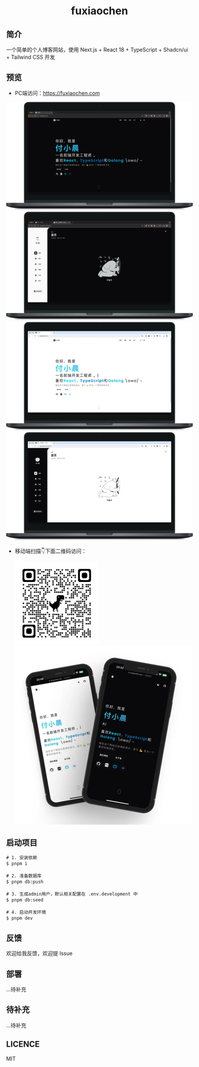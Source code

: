 # <div align="center">fuxiaochen</div>

## 简介

一个简单的个人博客网站，使用 Next.js + React 18 + TypeScript + Shadcn/ui + Tailwind CSS 开发

## 预览

- PC端访问：https://fuxiaochen.com

<img src="./public/images/pc-home-dark.png" alt="pc-home-dark" style="zoom:50%;" />
<img src="./public/images/pc-admin-dark.png" alt="pc-admin-dark" style="zoom:50%;" />
<img src="./public/images/pc-home.png" alt="pc-home" style="zoom:50%;" />
<img src="./public/images/pc-admin.png" alt="ppc-admin" style="zoom:50%;" />

- 移动端扫描👇下面二维码访问：

  <img src="./public/images/qrcode_fuxiaochen.com.png" alt="qrcode_fuxiaochen.com" style="zoom:50%;" />

  <img src="./public/images/mobile-showcase.webp" alt="mobile-showcase" style="zoom:50%;" />

## 启动项目

```shell
# 1. 安装依赖
$ pnpm i

# 2. 准备数据库
$ pnpm db:push

# 3. 生成admin用户，默认相关配置在 .env.development 中
$ pnpm db:seed

# 4. 启动开发环境
$ pnpm dev
```

## 反馈

欢迎给我反馈，欢迎提 Issue

## 部署

...待补充

## 待补充

...待补充

## LICENCE

MIT
